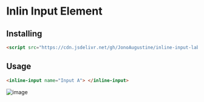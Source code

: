 # Inlin Input Element

## Installing

```html
<script src="https://cdn.jsdelivr.net/gh/JonoAugustine/inline-input-label/inlineInputLabel.js"></script>
```

## Usage

```html
<inline-input name="Input A"> </inline-input>
```
 ![image](https://github.com/JonoAugustine/inline-input/assets/33637179/66c20ed3-d7dd-42a4-858c-44d29bec036e)
